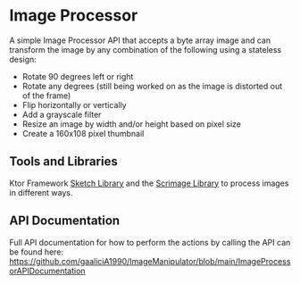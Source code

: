 # Image Processor

A simple Image Processor API that accepts a byte array image and can transform the image by any combination of the following using a stateless design: 
- Rotate 90 degrees left or right
- Rotate any degrees (still being worked on as the image is distorted out of the frame)
- Flip horizontally or vertically
- Add a grayscale filter
- Resize an image by width and/or height based on pixel size
- Create a 160x108 pixel thumbnail

## Tools and Libraries
Ktor Framework
[Sketch Library](https://github.com/reugn/sketch/tree/main) and the 
[Scrimage Library](https://github.com/sksamuel/scrimage) to process images in different ways. 


## API Documentation
Full API documentation for how to perform the actions by calling the API can be found here:
https://github.com/gaaliciA1990/ImageManipulator/blob/main/ImageProcessorAPIDocumentation
